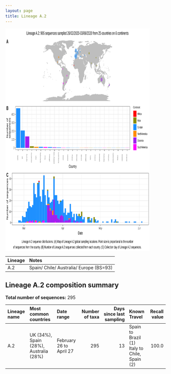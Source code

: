 ```yaml
---
layout: page
title: Lineage A.2
---
```




<img src="../assets/images/A.2.svg" alt="A.2 lineage summary figure" width="90%" height="700px" />


| Lineage | Notes |
|:-----|:-----|
| A.2 | Spain/ Chile/ Australia/ Europe (BS=93) |

<h2>Lineage A.2 composition summary </h2>

<strong>Total number of sequences:</strong> 295

| Lineage name | Most common countries | Date range | Number of taxa |  Days since last sampling | Known Travel | Recall value |
|:-----|:-----|:-------|-------:|-------:|:---------|--------:|
| A.2 | UK (34%), Spain (28%), Australia (28%) | February 26 to April 27 | 295 | 13 | Spain to Brazil (1)<br/> Italy to Chile, Spain (2)<br/> | 100.0 |
